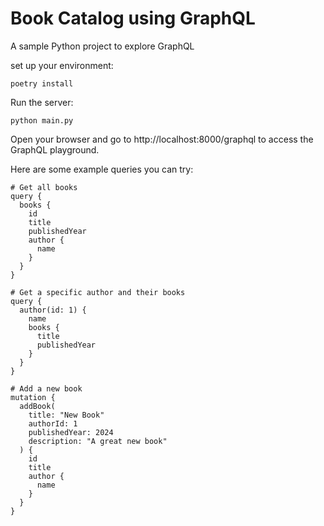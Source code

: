 # Book Catalog using GraphQL
A sample Python project to explore GraphQL

 set up your environment:

```
poetry install
```

Run the server:

```
python main.py
```

Open your browser and go to http://localhost:8000/graphql to access the GraphQL playground.

Here are some example queries you can try:

```
# Get all books
query {
  books {
    id
    title
    publishedYear
    author {
      name
    }
  }
}

# Get a specific author and their books
query {
  author(id: 1) {
    name
    books {
      title
      publishedYear
    }
  }
}

# Add a new book
mutation {
  addBook(
    title: "New Book"
    authorId: 1
    publishedYear: 2024
    description: "A great new book"
  ) {
    id
    title
    author {
      name
    }
  }
}
```